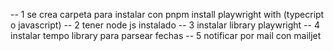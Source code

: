 -- 1 se crea carpeta para instalar con pnpm install playwright with (typecript o javascript)
-- 2 tener node js instalado
-- 3 instalar library playwright
-- 4 instalar tempo library para parsear fechas
-- 5 notificar por mail con mailjet